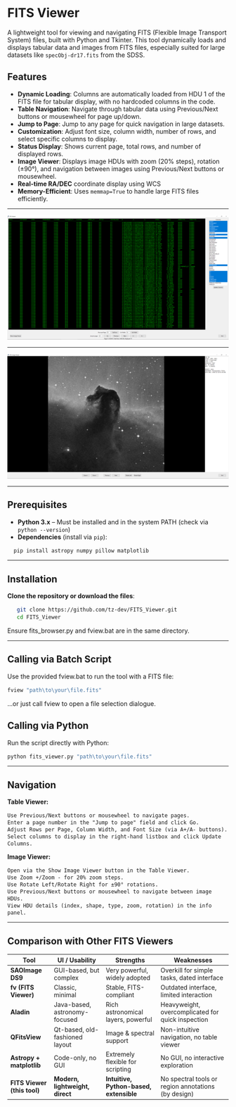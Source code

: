 # FITS Viewer

A lightweight tool for viewing and navigating FITS (Flexible Image Transport System) files, built with Python and Tkinter. This tool dynamically loads and displays tabular data and images from FITS files, especially suited for large datasets like `specObj-dr17.fits` from the SDSS.

## Features

- **Dynamic Loading**: Columns are automatically loaded from HDU 1 of the FITS file for tabular display, with no hardcoded columns in the code.
- **Table Navigation**: Navigate through tabular data using Previous/Next buttons or mousewheel for page up/down.
- **Jump to Page**: Jump to any page for quick navigation in large datasets.
- **Customization**: Adjust font size, column width, number of rows, and select specific columns to display.
- **Status Display**: Shows current page, total rows, and number of displayed rows.
- **Image Viewer**: Displays image HDUs with zoom (20% steps), rotation (±90°), and navigation between images using Previous/Next buttons or mousewheel.
- **Real-time RA/DEC** coordinate display using WCS
- **Memory-Efficient**: Uses `memmap=True` to handle large FITS files efficiently.

---

![FITS Viewer Screenshot](img/screenshot_1.png)

---

![FITS Viewer Screenshot](img/screenshot_2.png)

---

## Prerequisites

- **Python 3.x** – Must be installed and in the system PATH (check via `python --version`)
- **Dependencies** (install via `pip`):

```bash
  pip install astropy numpy pillow matplotlib
```

---

## Installation

**Clone the repository or download the files**:
```bash
   git clone https://github.com/tz-dev/FITS_Viewer.git
   cd FITS_Viewer
```
Ensure fits_browser.py and fview.bat are in the same directory.

---

## Calling via Batch Script

Use the provided fview.bat to run the tool with a FITS file:
```bash
fview "path\to\your\file.fits"
```
...or just call fview to open a file selection dialogue.

## Calling via Python

Run the script directly with Python:
```bash
python fits_viewer.py "path\to\your\file.fits"
```

---

## Navigation

**Table Viewer:**

    Use Previous/Next buttons or mousewheel to navigate pages.
    Enter a page number in the "Jump to page" field and click Go.
    Adjust Rows per Page, Column Width, and Font Size (via A+/A- buttons).
    Select columns to display in the right-hand listbox and click Update Columns.

**Image Viewer:**

    Open via the Show Image Viewer button in the Table Viewer.
    Use Zoom +/Zoom - for 20% zoom steps.
    Use Rotate Left/Rotate Right for ±90° rotations.
    Use Previous/Next buttons or mousewheel to navigate between image HDUs.
    View HDU details (index, shape, type, zoom, rotation) in the info panel.

---

## Comparison with Other FITS Viewers

| Tool                   | UI / Usability                     | Strengths                                   | Weaknesses                                           |
|------------------------|------------------------------------|---------------------------------------------|------------------------------------------------------|
| **SAOImage DS9**       | GUI-based, but complex             | Very powerful, widely adopted               | Overkill for simple tasks, dated interface           |
| **fv (FITS Viewer)**   | Classic, minimal                   | Stable, FITS-compliant                      | Outdated interface, limited interaction              |
| **Aladin**             | Java-based, astronomy-focused      | Rich astronomical layers, powerful          | Heavyweight, overcomplicated for quick inspection    |
| **QFitsView**          | Qt-based, old-fashioned layout     | Image & spectral support                    | Non-intuitive navigation, no table viewer            |
| **Astropy + matplotlib** | Code-only, no GUI                | Extremely flexible for scripting            | No GUI, no interactive exploration                   |
| **FITS Viewer (this tool)** | **Modern, lightweight, direct** | **Intuitive, Python-based, extensible**     | No spectral tools or region annotations (by design)  |


